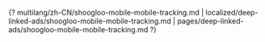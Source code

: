 {? multilang/zh-CN/shoogloo-mobile-mobile-tracking.md | localized/deep-linked-ads/shoogloo-mobile-mobile-tracking.md | pages/deep-linked-ads/shoogloo-mobile-mobile-tracking.md ?}
